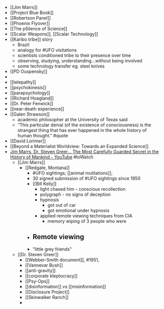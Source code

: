 - [[Jim Marrs]]
- [[Project Blue Book]]
- [[Robertson Panel]]
- [[Phoenix Flyover]]
- [[The pSilence of Science]]
- [[Scalar Weapons]], [[Scalar Technology]]
- [[Karibo tribe]] story
	- Brazil
	- analogy for #UFO visitations
	- scientists conditioned tribe to their presence over time
	- observing, studying, understanding...without being involved
	- some technology transfer eg. steel knives
- [[PD Ouspensky]]
-
- [[telepathy]]
- [[psychokinesis]]
- [[parapsychology]]
- [[Richard Hoagland]]
- [[Dr. Peter Fenwick]]
- [[near-death experience]]
- [[Galen Strawson]]
	- academic philosopher at the University of Texas said
	- “This particular denial (of the existence of consciousness) is the strangest thing that has ever happened in the whole history of human thought." #quote
- [[David Lorimer]]
- [[Beyond a Materialist Worldview: Towards an Expanded Science]]
- [Jim Marrs, Dr. Steven Greer... The Most Carefully Guarded Secret in the History of Mankind - YouTube](https://www.youtube.com/watch?v=zD_qrxiUIok) #toWatch
	- [[Jim Marrs]]
		- [[Redgate, Montana]]
			- #UFO sightings; [[animal mutilations]];
			- 30 signed submission of #UFO sightings since 1950
			- [[Bill Kelly]]
				- light chased him - conscious recollection
				- polygraph - no signs of deception
				- hypnosis
					- got out of car
					- got emotional under hypnosis
				- applied remote viewing techniques from CIA
					- memory wiping of 3 people who were
			- Remote viewing
				-
			- "little grey friends"
	- [[Dr. Steven Greer]]
		- [[Webber-Smith document]], #1951,
		- [[Vannevar Bush]]
		- [[anti-gravity]]
		- [[corporate kleptocracy]]
		- [[Psy-Ops]]
		- [[disinformation]] vs [[misinformation]]
		- [[Disclosure Project]]
		- [[Skinwalker Ranch]]
		-